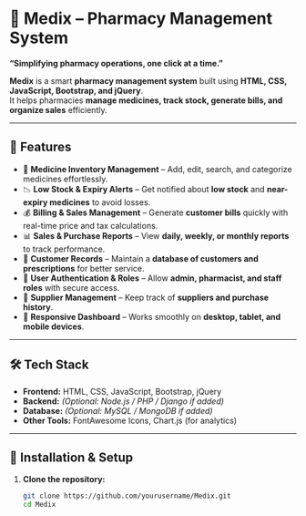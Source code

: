 # 💊 Medix – Pharmacy Management System

**“Simplifying pharmacy operations, one click at a time.”**  

**Medix** is a smart **pharmacy management system** built using **HTML, CSS, JavaScript, Bootstrap, and jQuery**.  
It helps pharmacies **manage medicines, track stock, generate bills, and organize sales** efficiently.  

---

## 🌟 Features

- 🏪 **Medicine Inventory Management** – Add, edit, search, and categorize medicines effortlessly.  
- 📉 **Low Stock & Expiry Alerts** – Get notified about **low stock** and **near-expiry medicines** to avoid losses.  
- 💰 **Billing & Sales Management** – Generate **customer bills** quickly with real-time price and tax calculations.  
- 📊 **Sales & Purchase Reports** – View **daily, weekly, or monthly reports** to track performance.  
- 👥 **Customer Records** – Maintain a **database of customers and prescriptions** for better service.  
- 🔐 **User Authentication & Roles** – Allow **admin, pharmacist, and staff roles** with secure access.  
- 🏥 **Supplier Management** – Keep track of **suppliers and purchase history**.  
- 📱 **Responsive Dashboard** – Works smoothly on **desktop, tablet, and mobile devices**.  

---

## 🛠️ Tech Stack

- **Frontend:** HTML, CSS, JavaScript, Bootstrap, jQuery  
- **Backend:** *(Optional: Node.js / PHP / Django if added)*  
- **Database:** *(Optional: MySQL / MongoDB if added)*  
- **Other Tools:** FontAwesome Icons, Chart.js (for analytics)  

---

## 🚀 Installation & Setup

1. **Clone the repository:**
   ```bash
   git clone https://github.com/yourusername/Medix.git
   cd Medix
